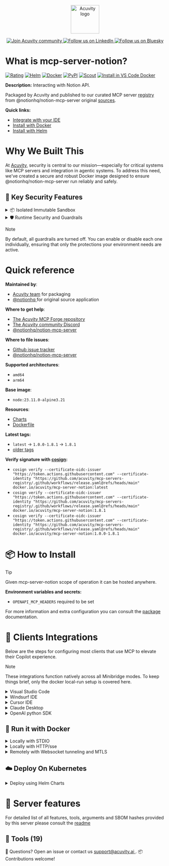 <p align="center">
  <a href="https://acuvity.ai">
    <picture>
      <img src="https://mma.prnewswire.com/media/2544052/Acuvity__Logo.jpg" height="90" alt="Acuvity logo"/>
    </picture>
  </a>
</p>
<p align="center">
  <a href="https://discord.gg/BkU7fBkrNk">
    <img src="https://img.shields.io/badge/Acuvity-Join-7289DA?logo=discord&logoColor=fff" alt="Join Acuvity community" />
  </a>
<a href="https://www.linkedin.com/company/acuvity/">
    <img src="https://img.shields.io/badge/LinkedIn-Follow-7289DA" alt="Follow us on LinkedIn" />
  </a>
<a href="https://bsky.app/profile/acuvity.bsky.social">
    <img src="https://img.shields.io/badge/Bluesky-Follow-7289DA"?logo=bluesky&logoColor=fff" alt="Follow us on Bluesky" />
  </a>
</p>


# What is mcp-server-notion?

[![Rating](https://img.shields.io/badge/D-3775A9?label=Rating)](https://docs.anthropic.com/en/docs/build-with-claude/tool-use/implement-tool-use#best-practices-for-tool-definitions)
[![Helm](https://img.shields.io/badge/1.0.0-3775A9?logo=helm&label=Charts&logoColor=fff)](https://hub.docker.com/r/acuvity/mcp-server-notion/tags/)
[![Docker](https://img.shields.io/docker/image-size/acuvity/mcp-server-notion/1.8.1?logo=docker&logoColor=fff&label=1.8.1)](https://hub.docker.com/r/acuvity/mcp-server-notion)
[![PyPI](https://img.shields.io/badge/1.8.1-3775A9?logo=pypi&logoColor=fff&label=@notionhq/notion-mcp-server)](https://github.com/makenotion/notion-mcp-server)
[![Scout](https://img.shields.io/badge/Active-3775A9?logo=docker&logoColor=fff&label=Scout)](https://hub.docker.com/r/acuvity/mcp-server-notion/)
[![Install in VS Code Docker](https://img.shields.io/badge/VS_Code-One_click_install-0078d7?logo=githubcopilot)](https://insiders.vscode.dev/redirect/mcp/install?name=mcp-server-notion&config=%7B%22args%22%3A%5B%22run%22%2C%22-i%22%2C%22--rm%22%2C%22--read-only%22%2C%22-e%22%2C%22OPENAPI_MCP_HEADERS%22%2C%22docker.io%2Facuvity%2Fmcp-server-notion%3A1.8.1%22%5D%2C%22command%22%3A%22docker%22%7D)

**Description:** Interacting with Notion API.

Packaged by Acuvity and published to our curated MCP server [registry](https://mcp.acuvity.ai) from @notionhq/notion-mcp-server original [sources](https://github.com/makenotion/notion-mcp-server).

**Quick links:**

- [Integrate with your IDE](https://github.com/acuvity/mcp-servers-registry/blob/main/mcp-server-notion/docker/README.md#-clients-integrations)
- [Install with Docker](https://github.com/acuvity/mcp-servers-registry/tree/main/mcp-server-notion/docker/README.md#-run-it-with-docker)
- [Install with Helm](https://github.com/acuvity/mcp-servers-registry/tree/main/mcp-server-notion/charts/mcp-server-notion/README.md#how-to-install)

# Why We Built This

At [Acuvity](https://acuvity.ai), security is central to our mission—especially for critical systems like MCP servers and integration in agentic systems.
To address this need, we've created a secure and robust Docker image designed to ensure @notionhq/notion-mcp-server run reliably and safely.

## 🔐 Key Security Features

<details>
<summary>📦 Isolated Immutable Sandbox </summary>

- **Isolated Execution**: All tools run within secure, containerized sandboxes to enforce process isolation and prevent lateral movement.
- **Non-root by Default**: Enforces least-privilege principles, minimizing the impact of potential security breaches.
- **Read-only Filesystem**: Ensures runtime immutability, preventing unauthorized modification.
- **Version Pinning**: Guarantees consistency and reproducibility across deployments by locking tool and dependency versions.
- **CVE Scanning**: Continuously scans images for known vulnerabilities using [Docker Scout](https://docs.docker.com/scout/) to support proactive mitigation.
- **SBOM & Provenance**: Delivers full supply chain transparency by embedding metadata and traceable build information."
</details>

<details>
<summary>🛡️ Runtime Security and Guardrails</summary>

**Minibridge Integration**: [Minibridge](https://github.com/acuvity/minibridge) establishes secure Agent-to-MCP connectivity, supports Rego/HTTP-based policy enforcement 🕵️, and simplifies orchestration.

The [ARC](https://github.com/acuvity/mcp-servers-registry/tree/main) container includes a [built-in Rego policy](https://github.com/acuvity/mcp-servers-registry/tree/main/mcp-server-notion/docker/policy.rego) that enables a set of runtime "guardrails"" to help enforce security, privacy, and correct usage of your services. Below is an overview of each guardrail provided.

### 🔒 Resource Integrity

**Mitigates MCP Rug Pull Attacks**

* **Goal:** Protect users from malicious tool description changes after initial approval, preventing post-installation manipulation or deception.
* **Mechanism:** Locks tool descriptions upon client approval and verifies their integrity before execution. Any modification to the description triggers a security violation, blocking unauthorized changes from server-side updates.

### 🛡️ Guardrails

#### Covert Instruction Detection

Monitors incoming requests for hidden or obfuscated directives that could alter policy behavior.

* **Goal:** Stop attackers from slipping unnoticed commands or payloads into otherwise harmless data.
* **Mechanism:** Applies a library of regex patterns and binary‐encoding checks to the full request body. If any pattern matches a known covert channel (e.g., steganographic markers, hidden HTML tags, escape-sequence tricks), the request is rejected.

#### Sensitive Pattern Detection

Block user-defined sensitive data patterns (credential paths, filesystem references).

* **Goal:** Block accidental or malicious inclusion of sensitive information that violates data-handling rules.
* **Mechanism:** Runs a curated set of regexes against all payloads and tool descriptions—matching patterns such as `.env` files, RSA key paths, directory traversal sequences.

#### Shadowing Pattern Detection

Detects and blocks "shadowing" attacks, where a malicious MCP server sneaks hidden directives into its own tool descriptions to hijack or override the behavior of other, trusted tools.

* **Goal:** Stop a rogue server from poisoning the agent’s logic by embedding instructions that alter how a different server’s tools operate (e.g., forcing all emails to go to an attacker’s address even when the user calls a separate `send_email` tool).
* **Mechanism:** During policy load, each tool description is scanned for cross‐tool override patterns—such as `<IMPORTANT>` sections referencing other tool names, hidden side‐effects, or directives that apply to a different server’s API. Any description that attempts to shadow or extend instructions for a tool outside its own namespace triggers a policy violation and is rejected.

#### Schema Misuse Prevention

Enforces strict adherence to MCP input schemas.

* **Goal:** Prevent malformed or unexpected fields from bypassing validations, causing runtime errors, or enabling injections.
* **Mechanism:** Compares each incoming JSON object against the declared schema (required properties, allowed keys, types). Any extra, missing, or mistyped field triggers an immediate policy violation.

#### Cross-Origin Tool Access

Controls whether tools may invoke tools or services from external origins.

* **Goal:** Prevent untrusted or out-of-scope services from being called.
* **Mechanism:** Examines tool invocation requests and outgoing calls, verifying each target against an allowlist of approved domains or service names. Calls to any non-approved origin are blocked.

#### Secrets Redaction

Automatically masks sensitive values so they never appear in logs or responses.

* **Goal:** Ensure that API keys, tokens, passwords, and other credentials cannot leak in plaintext.
* **Mechanism:** Scans every text output for known secret formats (e.g., AWS keys, GitHub PATs, JWTs). Matches are replaced with `[REDACTED]` before the response is sent or recorded.

These controls ensure robust runtime integrity, prevent unauthorized behavior, and provide a foundation for secure-by-design system operations.

### Enable guardrails

To activate guardrails in your Docker containers, define the `GUARDRAILS` environment variable with the protections you need. Available options:
- covert-instruction-detection
- sensitive-pattern-detection
- shadowing-pattern-detection
- schema-misuse-prevention
- cross-origin-tool-access
- secrets-redaction

For example adding:
- `-e GUARDRAILS="secrets-redaction covert-instruction-detection"`
to your docker arguments will enable the `secrets-redaction` and `covert-instruction-detection` guardrails.


## 🔒 Basic Authentication via Shared Secret

Provides a lightweight auth layer using a single shared token.

* **Mechanism:** Expects clients to send an `Authorization` header with the predefined secret.
* **Use Case:** Quickly lock down your endpoint in development or simple internal deployments—no complex OAuth/OIDC setup required.

To turn on Basic Authentication, add `BASIC_AUTH_SECRET` like:
- `-e BASIC_AUTH_SECRET="supersecret"`
to your docker arguments. This will enable the Basic Authentication check.

> While basic auth will protect against unauthorized access, you should use it only in controlled environment,
> rotate credentials frequently and **always** use TLS.

</details>

> [!NOTE]
> By default, all guardrails are turned off. You can enable or disable each one individually, ensuring that only the protections your environment needs are active.


# Quick reference

**Maintained by**:
  - [Acuvity team](mailto:support@acuvity.ai) for packaging
  - [ @notionhq ](https://github.com/makenotion/notion-mcp-server) for original source application

**Where to get help**:
  - [The Acuvity MCP Forge repository](https://github.com/acuvity/mcp-servers-registry)
  - [The Acuvity community Discord](https://discord.gg/BkU7fBkrNk)
  - [ @notionhq/notion-mcp-server ](https://github.com/makenotion/notion-mcp-server)

**Where to file issues**:
  - [Github issue tracker](https://github.com/acuvity/mcp-servers-registry/issues)
  - [ @notionhq/notion-mcp-server ](https://github.com/makenotion/notion-mcp-server)

**Supported architectures**:
  - `amd64`
  - `arm64`

**Base image**:
  - `node:23.11.0-alpine3.21`

**Resources**:
  - [Charts](https://github.com/acuvity/mcp-servers-registry/tree/main/mcp-server-notion/charts/mcp-server-notion)
  - [Dockerfile](https://github.com/acuvity/mcp-servers-registry/tree/main/mcp-server-notion/docker/Dockerfile)

**Latest tags:**
  - `latest` -> `1.0.0-1.8.1` -> `1.8.1`
  - [older tags](https://hub.docker.com/r/acuvity/mcp-server-notion/tags)

**Verify signature with [cosign](https://github.com/sigstore/cosign):**
  - `cosign verify --certificate-oidc-issuer "https://token.actions.githubusercontent.com" --certificate-identity "https://github.com/acuvity/mcp-servers-registry/.github/workflows/release.yaml@refs/heads/main" docker.io/acuvity/mcp-server-notion:latest`
  - `cosign verify --certificate-oidc-issuer "https://token.actions.githubusercontent.com" --certificate-identity "https://github.com/acuvity/mcp-servers-registry/.github/workflows/release.yaml@refs/heads/main" docker.io/acuvity/mcp-server-notion:1.8.1`
  - `cosign verify --certificate-oidc-issuer "https://token.actions.githubusercontent.com" --certificate-identity "https://github.com/acuvity/mcp-servers-registry/.github/workflows/release.yaml@refs/heads/main" docker.io/acuvity/mcp-server-notion:1.0.0-1.8.1`

# 📦 How to Install


> [!TIP]
> Given mcp-server-notion scope of operation it can be hosted anywhere.

**Environment variables and secrets:**
  - `OPENAPI_MCP_HEADERS` required to be set

For more information and extra configuration you can consult the [package](https://github.com/makenotion/notion-mcp-server) documentation.

# 🧰 Clients Integrations

Below are the steps for configuring most clients that use MCP to elevate their Copilot experience.

> [!NOTE]
> These integrations function natively across all Minibridge modes.
> To keep things brief, only the docker local-run setup is covered here.

<details>
<summary>Visual Studio Code</summary>

To get started immediately, you can use the "one-click" link below:

[![Install in VS Code Docker](https://img.shields.io/badge/VS_Code-One_click_install-0078d7?logo=githubcopilot)](https://insiders.vscode.dev/redirect/mcp/install?name=mcp-server-notion&config=%7B%22args%22%3A%5B%22run%22%2C%22-i%22%2C%22--rm%22%2C%22--read-only%22%2C%22-e%22%2C%22OPENAPI_MCP_HEADERS%22%2C%22docker.io%2Facuvity%2Fmcp-server-notion%3A1.8.1%22%5D%2C%22command%22%3A%22docker%22%7D)

## Global scope

Press `ctrl + shift + p` and type `Preferences: Open User Settings JSON` to add the following section:

```json
{
  "mcp": {
    "servers": {
      "acuvity-mcp-server-notion": {
        "env": {
          "OPENAPI_MCP_HEADERS": "TO_BE_SET"
        },
        "command": "docker",
        "args": [
          "run",
          "-i",
          "--rm",
          "--read-only",
          "-e",
          "OPENAPI_MCP_HEADERS",
          "docker.io/acuvity/mcp-server-notion:1.8.1"
        ]
      }
    }
  }
}
```

## Workspace scope

In your workspace create a file called `.vscode/mcp.json` and add the following section:

```json
{
  "servers": {
    "acuvity-mcp-server-notion": {
      "env": {
        "OPENAPI_MCP_HEADERS": "TO_BE_SET"
      },
      "command": "docker",
      "args": [
        "run",
        "-i",
        "--rm",
        "--read-only",
        "-e",
        "OPENAPI_MCP_HEADERS",
        "docker.io/acuvity/mcp-server-notion:1.8.1"
      ]
    }
  }
}
```

> To pass secrets you should use the `promptString` input type described in the [Visual Studio Code documentation](https://code.visualstudio.com/docs/copilot/chat/mcp-servers).

</details>

<details>
<summary>Windsurf IDE</summary>

In `~/.codeium/windsurf/mcp_config.json` add the following section:

```json
{
  "mcpServers": {
    "acuvity-mcp-server-notion": {
      "env": {
        "OPENAPI_MCP_HEADERS": "TO_BE_SET"
      },
      "command": "docker",
      "args": [
        "run",
        "-i",
        "--rm",
        "--read-only",
        "-e",
        "OPENAPI_MCP_HEADERS",
        "docker.io/acuvity/mcp-server-notion:1.8.1"
      ]
    }
  }
}
```

See [Windsurf documentation](https://docs.windsurf.com/windsurf/mcp) for more info.

</details>

<details>
<summary>Cursor IDE</summary>

Add the following JSON block to your mcp configuration file:
- `~/.cursor/mcp.json` for global scope
- `.cursor/mcp.json` for project scope

```json
{
  "mcpServers": {
    "acuvity-mcp-server-notion": {
      "env": {
        "OPENAPI_MCP_HEADERS": "TO_BE_SET"
      },
      "command": "docker",
      "args": [
        "run",
        "-i",
        "--rm",
        "--read-only",
        "-e",
        "OPENAPI_MCP_HEADERS",
        "docker.io/acuvity/mcp-server-notion:1.8.1"
      ]
    }
  }
}
```

See [cursor documentation](https://docs.cursor.com/context/model-context-protocol) for more information.

</details>
<details>

<summary>Claude Desktop</summary>

In the `claude_desktop_config.json` configuration file add the following section:

```json
{
  "mcpServers": {
    "acuvity-mcp-server-notion": {
      "env": {
        "OPENAPI_MCP_HEADERS": "TO_BE_SET"
      },
      "command": "docker",
      "args": [
        "run",
        "-i",
        "--rm",
        "--read-only",
        "-e",
        "OPENAPI_MCP_HEADERS",
        "docker.io/acuvity/mcp-server-notion:1.8.1"
      ]
    }
  }
}
```

See [Anthropic documentation](https://docs.anthropic.com/en/docs/agents-and-tools/mcp) for more information.
</details>

<details>
<summary>OpenAI python SDK</summary>

## Running locally

```python
async with MCPServerStdio(
    params={
        "env": {"OPENAPI_MCP_HEADERS":"TO_BE_SET"},
        "command": "docker",
        "args": ["run","-i","--rm","--read-only","-e","OPENAPI_MCP_HEADERS","docker.io/acuvity/mcp-server-notion:1.8.1"]
    }
) as server:
    tools = await server.list_tools()
```

## Running remotely

```python
async with MCPServerSse(
    params={
        "url": "http://<ip>:<port>/sse",
    }
) as server:
    tools = await server.list_tools()
```

See [OpenAI Agents SDK docs](https://openai.github.io/openai-agents-python/mcp/) for more info.

</details>

## 🐳 Run it with Docker

<details>
<summary>Locally with STDIO</summary>

In your client configuration set:

- command: `docker`
- arguments: `run -i --rm --read-only -e OPENAPI_MCP_HEADERS docker.io/acuvity/mcp-server-notion:1.8.1`

</details>

<details>
<summary>Locally with HTTP/sse</summary>

Simply run as:

```console
docker run -it -p 8000:8000 --rm --read-only -e OPENAPI_MCP_HEADERS docker.io/acuvity/mcp-server-notion:1.8.1
```

Then on your application/client, you can configure to use it like:

```json
{
  "mcpServers": {
    "acuvity-mcp-server-notion": {
      "url": "http://localhost:8000/sse"
    }
  }
}
```

You might have to use different ports for different tools.

</details>

<details>
<summary>Remotely with Websocket tunneling and MTLS </summary>

> This section assume you are familiar with TLS and certificates and will require:
> - a server certificate with proper DNS/IP field matching your tool deployment.
> - a client-ca used to sign client certificates

1. Start the server in `backend` mode
 - add an environment variable like `-e MINIBRIDGE_MODE=backend`
 - add the TLS certificates (recommended) through a volume let's say `/certs` ex (`-v $PWD/certs:/certs`)
 - instruct minibridge to use those certs with
   - `-e MINIBRIDGE_TLS_SERVER_CERT=/certs/server-cert.pem`
   - `-e MINIBRIDGE_TLS_SERVER_KEY=/certs/server-key.pem`
   - `-e MINIBRIDGE_TLS_SERVER_KEY_PASS=optional`
   - `-e MINIBRIDGE_TLS_SERVER_CLIENT_CA=/certs/client-ca.pem`

2. Start `minibridge` locally in frontend mode:
  - Get [minibridge](https://github.com/acuvity/minibridge) binary for your OS.

In your client configuration, Minibridge works like any other STDIO command.

Example for Claude Desktop:

```json
{
  "mcpServers": {
    "acuvity-mcp-server-notion": {
      "command": "minibridge",
      "args": ["frontend", "--backend", "wss://<remote-url>:8000/ws", "--tls-client-backend-ca", "/path/to/ca/that/signed/the/server-cert.pem/ca.pem", "--tls-client-cert", "/path/to/client-cert.pem", "--tls-client-key", "/path/to/client-key.pem"]
    }
  }
}
```

That's it.

Minibridge offers a host of additional features. For step-by-step guidance, please visit the wiki. And if anything’s unclear, don’t hesitate to reach out!

</details>

## ☁️ Deploy On Kubernetes

<details>
<summary>Deploy using Helm Charts</summary>

### Chart settings requirements

This chart requires some mandatory information to be installed.

**Mandatory Secrets**:
  - `OPENAPI_MCP_HEADERS` secret to be set as secrets.OPENAPI_MCP_HEADERS either by `.value` or from existing with `.valueFrom`

### How to install

You can inspect the chart `README`:

```console
helm show readme oci://docker.io/acuvity/mcp-server-notion --version 1.0.0
````

You can inspect the values that you can configure:

```console
helm show values oci://docker.io/acuvity/mcp-server-notion --version 1.0.0
````

Install with helm

```console
helm install mcp-server-notion oci://docker.io/acuvity/mcp-server-notion --version 1.0.0
```

From there your MCP server mcp-server-notion will be reachable by default through `http/sse` from inside the cluster using the Kubernetes Service `mcp-server-notion` on port `8000` by default. You can change that by looking at the `service` section of the `values.yaml` file.

### How to Monitor

The deployment will create a Kubernetes service with a `healthPort`, that is used for liveness probes and readiness probes. This health port can also be used by the monitoring stack of your choice and exposes metrics under the `/metrics` path.

See full charts [Readme](https://github.com/acuvity/mcp-servers-registry/tree/main/mcp-server-notion/charts/mcp-server-notion/README.md) for more details about settings and runtime security including guardrails activation.

</details>

# 🧠 Server features

For detailed list of all features, tools, arguments and SBOM hashes provided by this server please consult the [readme](https://github.com/acuvity/mcp-servers-registry/tree/main/mcp-server-notion)

## 🧰 Tools (19)


💬 Questions? Open an issue or contact us [ support@acuvity.ai ](mailto:support@acuvity.ai).
📦 Contributions welcome!
